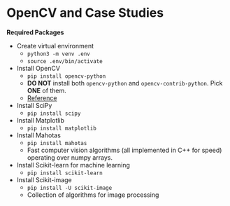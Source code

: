 # OpenCV and Case Studies

**Required Packages**
- Create virtual environment
    - `python3 -m venv .env`
    - `source .env/bin/activate`
- Install OpenCV
    - `pip install opencv-python`
    - __DO NOT__ install both `opencv-python` and `opencv-contrib-python`. Pick __ONE__ of them.
    - [Reference](https://www.pyimagesearch.com/2018/09/19/pip-install-opencv/)
- Install SciPy
    - `pip install scipy`
- Install Matplotlib
    - `pip install matplotlib`
- Install Mahotas
    - `pip install mahotas`
    - Fast computer vision algorithms (all implemented in C++ for speed) operating over numpy arrays.
- Install Scikit-learn for machine learning
    - `pip install scikit-learn`
- Install Scikit-image
    - `pip install -U scikit-image`
    - Collection of algorithms for image processing